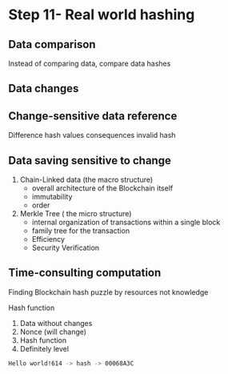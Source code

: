 # Step 11- Real world hashing 

## Data comparison 
Instead of comparing data, compare data hashes 

## Data changes 

## Change-sensitive data reference 
Difference hash values consequences invalid hash

## Data saving sensitive to change 
1. Chain-Linked data (the macro structure)
      + overall architecture of the Blockchain itself 
      + immutability
      + order
2. Merkle Tree ( the micro structure)
      + internal organization of transactions within a single block
      + family tree for the transaction 
      + Efficiency 
      + Security Verification 


## Time-consulting computation 
Finding Blockchain hash puzzle by resources not knowledge 

Hash function 
1. Data without changes 
2. Nonce (will change)
3. Hash function 
4. Definitely level

```bash
Hello world!614 -> hash -> 00068A3C
```








